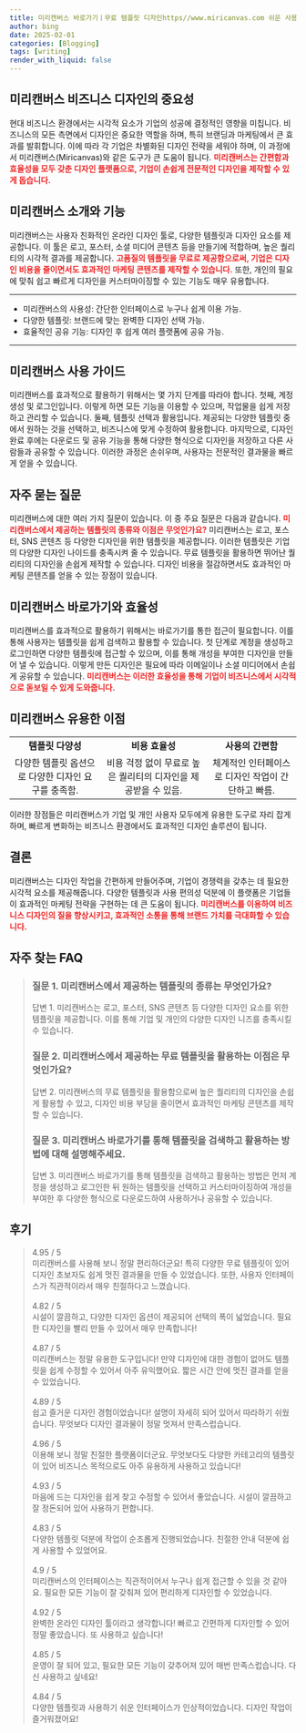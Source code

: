 ```yaml
---
title: 미리캔버스 바로가기ㅣ무료 템플릿 디자인https//www.miricanvas.com 쉬운 사용법
author: bing
date: 2025-02-01
categories: [Blogging]
tags: [writing]
render_with_liquid: false
---
```



<h2 id='미리캔버스_비즈니스_디자인의_중요성'>미리캔버스 비즈니스 디자인의 중요성</h2>

<p>현대 비즈니스 환경에서는 시각적 요소가 기업의 성공에 결정적인 영향을 미칩니다. 비즈니스의 모든 측면에서 디자인은 중요한 역할을 하며, 특히 브랜딩과 마케팅에서 큰 효과를 발휘합니다. 이에 따라 각 기업은 차별화된 디자인 전략을 세워야 하며, 이 과정에서 미리캔버스(Miricanvas)와 같은 도구가 큰 도움이 됩니다. <b><span style="color: #ee2323;">미리캔버스는 간편함과 효율성을 모두 갖춘 디자인 플랫폼으로, 기업이 손쉽게 전문적인 디자인을 제작할 수 있게 돕습니다.</span></b></p>

<h2 id='미리캔버스_소개와_기능'>미리캔버스 소개와 기능</h2>

<p>미리캔버스는 사용자 친화적인 온라인 디자인 툴로, 다양한 템플릿과 디자인 요소를 제공합니다. 이 툴은 로고, 포스터, 소셜 미디어 콘텐츠 등을 만들기에 적합하며, 높은 퀄리티의 시각적 결과를 제공합니다. <b><span style="color: #ee2323;">고품질의 템플릿을 무료로 제공함으로써, 기업은 디자인 비용을 줄이면서도 효과적인 마케팅 콘텐츠를 제작할 수 있습니다.</span></b> 또한, 개인의 필요에 맞춰 쉽고 빠르게 디자인을 커스터마이징할 수 있는 기능도 매우 유용합니다.</p>

<hr />

<ul>
    <li>미리캔버스의 사용성: 간단한 인터페이스로 누구나 쉽게 이용 가능.</li>
    <li>다양한 템플릿: 브랜드에 맞는 완벽한 디자인 선택 가능.</li>
    <li>효율적인 공유 기능: 디자인 후 쉽게 여러 플랫폼에 공유 가능.</li>
</ul>

<hr />

<h2 id='미리캔버스_사용_가이드'>미리캔버스 사용 가이드</h2>

<p>미리캔버스를 효과적으로 활용하기 위해서는 몇 가지 단계를 따라야 합니다. 첫째, 계정 생성 및 로그인입니다. 이렇게 하면 모든 기능을 이용할 수 있으며, 작업물을 쉽게 저장하고 관리할 수 있습니다. 둘째, 템플릿 선택과 활용입니다. 제공되는 다양한 템플릿 중에서 원하는 것을 선택하고, 비즈니스에 맞게 수정하여 활용합니다. 마지막으로, 디자인 완료 후에는 다운로드 및 공유 기능을 통해 다양한 형식으로 디자인을 저장하고 다른 사람들과 공유할 수 있습니다. 이러한 과정은 손쉬우며, 사용자는 전문적인 결과물을 빠르게 얻을 수 있습니다.</p>

<h2 id='자주_묻는_질문'>자주 묻는 질문</h2>

<p>미리캔버스에 대한 여러 가지 질문이 있습니다. 이 중 주요 질문은 다음과 같습니다. 
<b><span style="color: #ee2323;">미리캔버스에서 제공하는 템플릿의 종류와 이점은 무엇인가요?</span></b>
미리캔버스는 로고, 포스터, SNS 콘텐츠 등 다양한 디자인을 위한 템플릿을 제공합니다. 이러한 템플릿은 기업의 다양한 디자인 나이드를 충족시켜 줄 수 있습니다. 무료 템플릿을 활용하면 뛰어난 퀄리티의 디자인을 손쉽게 제작할 수 있습니다. 디자인 비용을 절감하면서도 효과적인 마케팅 콘텐츠를 얻을 수 있는 장점이 있습니다.</p>

<h2 id='미리캔버스_바로가기와_효율성'>미리캔버스 바로가기와 효율성</h2>

<p>미리캔버스를 효과적으로 활용하기 위해서는 바로가기를 통한 접근이 필요합니다. 이를 통해 사용자는 템플릿을 쉽게 검색하고 활용할 수 있습니다. 첫 단계로 계정을 생성하고 로그인하면 다양한 템플릿에 접근할 수 있으며, 이를 통해 개성을 부여한 디자인을 만들어 낼 수 있습니다. 이렇게 만든 디자인은 필요에 따라 이메일이나 소셜 미디어에서 손쉽게 공유할 수 있습니다. <b><span style="color: #ee2323;">미리캔버스는 이러한 효율성을 통해 기업이 비즈니스에서 시각적으로 돋보일 수 있게 도와줍니다.</span></b></p>

<h2 id='미리캔버스_유용한_이점'>미리캔버스 유용한 이점</h2>

<table>
    <tr>
        <td style="text-align: center; height: 17px;"><b>템플릿 다양성</b></td>
        <td style="text-align: center; height: 17px;"><b>비용 효율성</b></td>
        <td style="text-align: center; height: 17px;"><b>사용의 간편함</b></td>
    </tr>
    <tr>
        <td style="text-align: center; height: 17px;">다양한 템플릿 옵션으로 다양한 디자인 요구를 충족함.</td>
        <td style="text-align: center; height: 17px;">비용 걱정 없이 무료로 높은 퀄리티의 디자인을 제공받을 수 있음.</td>
        <td style="text-align: center; height: 17px;">체계적인 인터페이스로 디자인 작업이 간단하고 빠름.</td>
    </tr>
</table>

<p>이러한 장점들은 미리캔버스가 기업 및 개인 사용자 모두에게 유용한 도구로 자리 잡게 하며, 빠르게 변화하는 비즈니스 환경에서도 효과적인 디자인 솔루션이 됩니다.</p>

<h2 id='결론'>결론</h2>

<p>미리캔버스는 디자인 작업을 간편하게 만들어주며, 기업이 경쟁력을 갖추는 데 필요한 시각적 요소를 제공해줍니다. 다양한 템플릿과 사용 편의성 덕분에 이 플랫폼은 기업들이 효과적인 마케팅 전략을 구현하는 데 큰 도움이 됩니다. <b><span style="color: #ee2323;">미리캔버스를 이용하여 비즈니스 디자인의 질을 향상시키고, 효과적인 소통을 통해 브랜드 가치를 극대화할 수 있습니다.</span></b></p>


<h2 id='자주_찾는_FAQ'>자주 찾는 FAQ</h2>
<div itemscope="" itemtype="https://schema.org/FAQPage"> 
<blockquote> 
<div itemscope="" itemprop="mainEntity" itemtype="https://schema.org/Question"> 
<h3 itemprop="name">질문 1. 미리캔버스에서 제공하는 템플릿의 종류는 무엇인가요?</h3> 
<div itemscope="" itemprop="acceptedAnswer" itemtype="https://schema.org/Answer"> 
<span itemprop="text"> 
<p>답변 1. 미리캔버스는 로고, 포스터, SNS 콘텐츠 등 다양한 디자인 요소를 위한 템플릿을 제공합니다. 이를 통해 기업 및 개인의 다양한 디자인 니즈를 충족시킬 수 있습니다.</p> 
</span> 
</div> 
</div> 

<div itemscope="" itemprop="mainEntity" itemtype="https://schema.org/Question"> 
<h3 itemprop="name">질문 2. 미리캔버스에서 제공하는 무료 템플릿을 활용하는 이점은 무엇인가요?</h3> 
<div itemscope="" itemprop="acceptedAnswer" itemtype="https://schema.org/Answer"> 
<span itemprop="text"> 
<p>답변 2. 미리캔버스의 무료 템플릿을 활용함으로써 높은 퀄리티의 디자인을 손쉽게 활용할 수 있고, 디자인 비용 부담을 줄이면서 효과적인 마케팅 콘텐츠를 제작할 수 있습니다.</p> 
</span> 
</div> 
</div> 

<div itemscope="" itemprop="mainEntity" itemtype="https://schema.org/Question"> 
<h3 itemprop="name">질문 3. 미리캔버스 바로가기를 통해 템플릿을 검색하고 활용하는 방법에 대해 설명해주세요.</h3> 
<div itemscope="" itemprop="acceptedAnswer" itemtype="https://schema.org/Answer"> 
<span itemprop="text"> 
<p>답변 3. 미리캔버스 바로가기를 통해 템플릿을 검색하고 활용하는 방법은 먼저 계정을 생성하고 로그인한 뒤 원하는 템플릿을 선택하고 커스터마이징하여 개성을 부여한 후 다양한 형식으로 다운로드하여 사용하거나 공유할 수 있습니다.</p> 
</span> 
</div> 
</div> 
</blockquote> 
</div>
<h2 id='후기'>후기</h2>
<div itemscope itemtype="https://schema.org/Product">
  <blockquote>
  <div itemprop="review" itemscope itemtype="https://schema.org/Review">
      <div itemprop="reviewRating" itemscope itemtype="https://schema.org/Rating"> <span itemprop="ratingValue">4.95</span> / <span itemprop="bestRating">5</span> </div>
      <span itemprop="reviewBody">미리캔버스를 사용해 보니 정말 편리하더군요! 특히 다양한 무료 템플릿이 있어 디자인 초보자도 쉽게 멋진 결과물을 만들 수 있었습니다. 또한, 사용자 인터페이스가 직관적이라서 매우 친절하다고 느꼈습니다.</span>
  </div>
  <br>
  <div itemprop="review" itemscope itemtype="https://schema.org/Review">
      <div itemprop="reviewRating" itemscope itemtype="https://schema.org/Rating"> <span itemprop="ratingValue">4.82</span> / <span itemprop="bestRating">5</span> </div>
      <span itemprop="reviewBody">시설이 깔끔하고, 다양한 디자인 옵션이 제공되어 선택의 폭이 넓었습니다. 필요한 디자인을 빨리 만들 수 있어서 매우 만족합니다!</span>
  </div>
  <br>
  <div itemprop="review" itemscope itemtype="https://schema.org/Review">
      <div itemprop="reviewRating" itemscope itemtype="https://schema.org/Rating"> <span itemprop="ratingValue">4.87</span> / <span itemprop="bestRating">5</span> </div>
      <span itemprop="reviewBody">미리캔버스는 정말 유용한 도구입니다! 만약 디자인에 대한 경험이 없어도 템플릿을 쉽게 수정할 수 있어서 아주 유익했어요. 짧은 시간 안에 멋진 결과를 얻을 수 있었습니다.</span>
  </div>
  <br>
  <div itemprop="review" itemscope itemtype="https://schema.org/Review">
      <div itemprop="reviewRating" itemscope itemtype="https://schema.org/Rating"> <span itemprop="ratingValue">4.89</span> / <span itemprop="bestRating">5</span> </div>
      <span itemprop="reviewBody">쉽고 즐거운 디자인 경험이었습니다! 설명이 자세히 되어 있어서 따라하기 쉬웠습니다. 무엇보다 디자인 결과물이 정말 멋져서 만족스럽습니다.</span>
  </div>
  <br>
  <div itemprop="review" itemscope itemtype="https://schema.org/Review">
      <div itemprop="reviewRating" itemscope itemtype="https://schema.org/Rating"> <span itemprop="ratingValue">4.96</span> / <span itemprop="bestRating">5</span> </div>
      <span itemprop="reviewBody">이용해 보니 정말 친절한 플랫폼이더군요. 무엇보다도 다양한 카테고리의 템플릿이 있어 비즈니스 목적으로도 아주 유용하게 사용하고 있습니다!</span>
  </div>
  <br>
  <div itemprop="review" itemscope itemtype="https://schema.org/Review">
      <div itemprop="reviewRating" itemscope itemtype="https://schema.org/Rating"> <span itemprop="ratingValue">4.93</span> / <span itemprop="bestRating">5</span> </div>
      <span itemprop="reviewBody">마음에 드는 디자인을 쉽게 찾고 수정할 수 있어서 좋았습니다. 시설이 깔끔하고 잘 정돈되어 있어 사용하기 편합니다.</span>
  </div>
  <br>
  <div itemprop="review" itemscope itemtype="https://schema.org/Review">
      <div itemprop="reviewRating" itemscope itemtype="https://schema.org/Rating"> <span itemprop="ratingValue">4.83</span> / <span itemprop="bestRating">5</span> </div>
      <span itemprop="reviewBody">다양한 템플릿 덕분에 작업이 순조롭게 진행되었습니다. 친절한 안내 덕분에 쉽게 사용할 수 있었어요.</span>
  </div>
  <br>
  <div itemprop="review" itemscope itemtype="https://schema.org/Review">
      <div itemprop="reviewRating" itemscope itemtype="https://schema.org/Rating"> <span itemprop="ratingValue">4.9</span> / <span itemprop="bestRating">5</span> </div>
      <span itemprop="reviewBody">미리캔버스의 인터페이스는 직관적이어서 누구나 쉽게 접근할 수 있을 것 같아요. 필요한 모든 기능이 잘 갖춰져 있어 편리하게 디자인할 수 있었습니다.</span>
  </div>
  <br>
  <div itemprop="review" itemscope itemtype="https://schema.org/Review">
      <div itemprop="reviewRating" itemscope itemtype="https://schema.org/Rating"> <span itemprop="ratingValue">4.92</span> / <span itemprop="bestRating">5</span> </div>
      <span itemprop="reviewBody">완벽한 온라인 디자인 툴이라고 생각합니다! 빠르고 간편하게 디자인할 수 있어 정말 좋았습니다. 또 사용하고 싶습니다!</span>
  </div>
  <br>
  <div itemprop="review" itemscope itemtype="https://schema.org/Review">
      <div itemprop="reviewRating" itemscope itemtype="https://schema.org/Rating"> <span itemprop="ratingValue">4.85</span> / <span itemprop="bestRating">5</span> </div>
      <span itemprop="reviewBody">운영이 잘 되어 있고, 필요한 모든 기능이 갖추어져 있어 매번 만족스럽습니다. 다신 사용하고 싶네요!</span>
  </div>
  <br>
  <div itemprop="review" itemscope itemtype="https://schema.org/Review">
      <div itemprop="reviewRating" itemscope itemtype="https://schema.org/Rating"> <span itemprop="ratingValue">4.84</span> / <span itemprop="bestRating">5</span> </div>
      <span itemprop="reviewBody">다양한 템플릿과 사용하기 쉬운 인터페이스가 인상적이었습니다. 디자인 작업이 즐거워졌어요!</span>
  </div>
  </blockquote>
</div>
